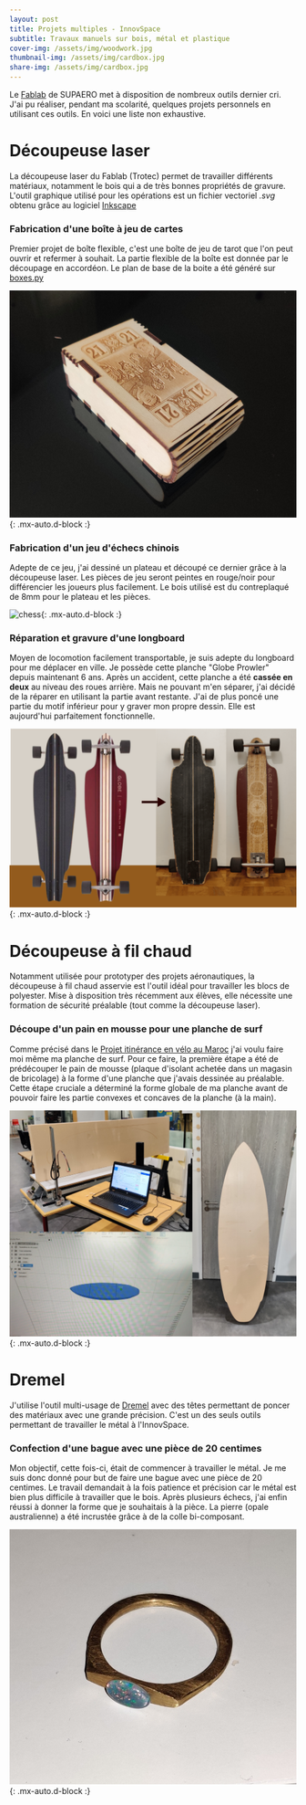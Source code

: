 ```yaml
---
layout: post
title: Projets multiples - InnovSpace
subtitle: Travaux manuels sur bois, métal et plastique
cover-img: /assets/img/woodwork.jpg
thumbnail-img: /assets/img/cardbox.jpg
share-img: /assets/img/cardbox.jpg
---
```


Le [Fablab](https://fablab-manager.isae.fr/) de SUPAERO met à disposition de nombreux outils dernier cri.
J'ai pu réaliser, pendant ma scolarité, quelques projets personnels en utilisant ces outils. En voici une liste non exhaustive.


#  Découpeuse laser

La découpeuse laser du Fablab (Trotec) permet de travailler différents matériaux, notamment le bois qui a de très bonnes propriétés de gravure.
L'outil graphique utilisé pour les opérations est un fichier vectoriel *.svg* obtenu grâce au logiciel [Inkscape](https://inkscape.org/fr/)

### Fabrication d'une boîte à jeu de cartes

Premier projet de boîte flexible, c'est une boîte de jeu de tarot que l'on peut ouvrir et refermer à souhait.
La partie flexible de la boîte est donnée par le découpage en accordéon. 
Le plan de base de la boite a été généré sur [boxes.py](https://festi.info/boxes.py/)

![cardbox](../assets/img/cardbox.jpg){: .mx-auto.d-block :}


### Fabrication d'un jeu d'échecs chinois

Adepte de ce jeu, j'ai dessiné un plateau et découpé ce dernier grâce à la découpeuse laser. 
Les pièces de jeu seront peintes en rouge/noir pour différencier les joueurs plus facilement.
Le bois utilisé est du contreplaqué de 8mm pour le plateau et les pièces.

![chess](../assets/img/chinese_chess.jpg){: .mx-auto.d-block :}


### Réparation et gravure d'une longboard

Moyen de locomotion facilement transportable, je suis adepte du longboard pour me déplacer en ville.
Je possède cette planche "Globe Prowler" depuis maintenant 6 ans.
Après un accident, cette planche a été **cassée en deux** au niveau des roues arrière.
Mais ne pouvant m'en séparer, j'ai décidé de la réparer en utilisant la partie avant restante.
J'ai de plus poncé une partie du motif inférieur pour y graver mon propre dessin. 
Elle est aujourd'hui parfaitement fonctionnelle.

![powler](../assets/img/powler0.png){: .mx-auto.d-block :}


# Découpeuse à fil chaud

Notamment utilisée pour prototyper des projets aéronautiques, la découpeuse à fil chaud asservie est l'outil idéal pour travailler les blocs de polyester.
Mise à disposition très récemment aux élèves, elle nécessite une formation de sécurité préalable (tout comme la découpeuse laser).

### Découpe d'un pain en mousse pour une planche de surf

Comme précisé dans le [Projet itinérance en vélo au Maroc](https://pierre-phu.github.io/2023-05-01-maroc/) j'ai voulu faire moi même ma planche de surf.
Pour ce faire, la première étape a été de prédécouper le pain de mousse (plaque d'isolant achetée dans un magasin de bricolage) à la forme d'une planche que j'avais dessinée au préalable.
Cette étape cruciale a déterminé la forme globale de ma planche avant de pouvoir faire les partie convexes et concaves de la planche (à la main).

![surfcut](../assets/img/surfcut0.png){: .mx-auto.d-block :}


# Dremel

J'utilise l'outil multi-usage de [Dremel](https://www.dremel.com/fr/fr) avec des têtes permettant de poncer des matériaux avec une grande précision.
C'est un des seuls outils permettant de travailler le métal à l'InnovSpace.

### Confection d'une bague avec une pièce de 20 centimes

Mon objectif, cette fois-ci, était de commencer à travailler le métal.
Je me suis donc donné pour but de faire une bague avec une pièce de 20 centimes.
Le travail demandait à la fois patience et précision car le métal est bien plus difficile à travailler que le bois.
Après plusieurs échecs, j'ai enfin réussi à donner la forme que je souhaitais à la pièce.
La pierre (opale australienne) a été incrustée grâce à de la colle bi-composant.

![bague](../assets/img/bague.jpg){: .mx-auto.d-block :}

